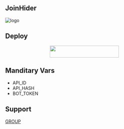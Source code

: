 ## JoinHider

![logo](https://telegra.ph/file/618a1a11f70ec0a3d137d.jpg)

## Deploy

<p align="center"><a href="https://heroku.com/deploy?template=https://github.com/TechnicalHunter/JoinHider"> <img src="https://img.shields.io/badge/Deploy%20To%20Heroku-black?style=for-the-badge&logo=heroku" width="220" height="38.45"/></a></p>

## Manditary Vars 

- API_ID
- API_HASH
- BOT_TOKEN


## Support 
  [GROUP](https://t.me/BotDevlopers)

